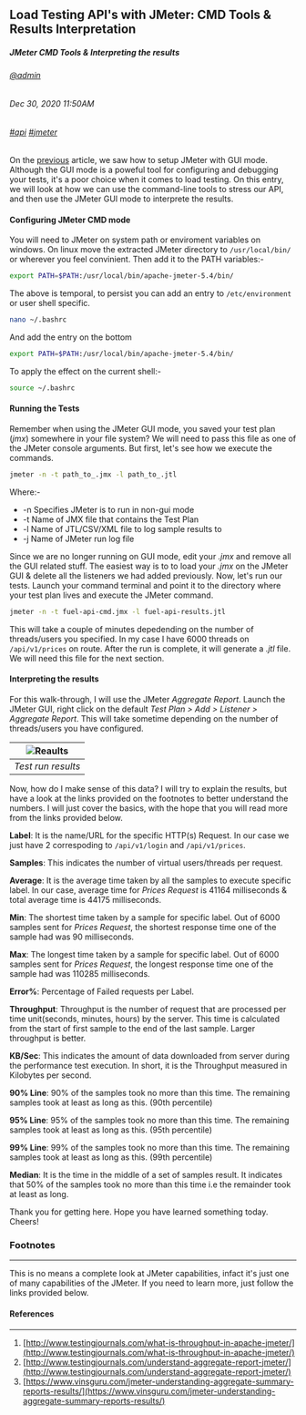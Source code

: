 ## Load Testing API's with JMeter: CMD Tools &amp; Results Interpretation
##### *JMeter CMD Tools &amp; Interpreting the results*
###### [@admin](/whoami)
###### Dec 30, 2020 11:50AM
###### [#api]() [#jmeter]()

On the [previous](/blog/load-testing-apis-jmeter-gui) article, we saw how to setup JMeter with GUI mode. Although the GUI mode is a poweful tool for configuring and debugging your tests, it's a poor choice when it comes to load testing. On this entry, we will look at how we can use the command-line tools to stress our API, and then use the JMeter GUI mode to interprete the results.

#### Configuring JMeter CMD mode

You will need to JMeter on system path or enviroment variables on windows. On linux move the extracted JMeter directory to `/usr/local/bin/` or wherever you feel convinient. Then add it to the PATH variables:-

```sh
export PATH=$PATH:/usr/local/bin/apache-jmeter-5.4/bin/
```
The above is temporal, to persist you can add an entry to `/etc/environment` or user shell specific.

```sh
nano ~/.bashrc
```
 And add the entry on the bottom
 
 ```sh
export PATH=$PATH:/usr/local/bin/apache-jmeter-5.4/bin/
```
To apply the effect on the current shell:-

```sh
source ~/.bashrc
```

#### Running the Tests

Remember when using the JMeter GUI mode, you saved your test plan (*jmx*) somewhere in your file system? We will need to pass this file as one of the JMeter console arguments. But first, let's see how we execute the commands.

 ```sh
 jmeter -n -t path_to_.jmx -l path_to_.jtl
 ```
 
Where:-
* -n  Specifies JMeter is to run in non-gui mode
* -t  Name of JMX file that contains the Test Plan
* -l  Name of JTL/CSV/XML file to log sample results to
* -j  Name of JMeter run log file

Since we are no longer running on GUI mode, edit your *.jmx* and remove all the GUI related stuff. The easiest way is to to load your *.jmx* on the JMeter GUI &amp; delete all the listeners we had added previously. Now, let's run our tests. Launch your command terminal and point it to the directory where your test plan lives and execute the JMeter command.

```sh
jmeter -n -t fuel-api-cmd.jmx -l fuel-api-results.jtl
```
This will take a couple of minutes depedending on the number of threads/users you specified. In my case I have 6000 threads on `/api/v1/prices` on route. After the run is complete, it will generate a *.jtl* file. We will need this file for the next section.

#### Interpreting the results

For this walk-through, I will use the JMeter *Aggregate Report*.
Launch the JMeter GUI, right click on the default *Test Plan > Add > Listener > Aggregate Report*. This will take sometime depending on the number of threads/users you have configured. 


| ![Reaults](/images/blog/jmeter/results.png) | 
|:--:| 
| *Test run results* |


Now, how do I make sense of this data? I will try to explain the results, but have a look at the links provided on the footnotes to better understand the numbers. I will just cover the basics, with the hope that you will read more from the links provided below.

**Label**: It is the name/URL for the specific HTTP(s) Request. In our case we just have 2 correspoding to `/api/v1/login` and `/api/v1/prices`.

**Samples**: This indicates the number of virtual users/threads per request.

**Average**: It is the average time taken by all the samples to execute specific label. In our case, average time for *Prices Request* is 41164 milliseconds & total average time is 44175 milliseconds.

**Min**: The shortest time taken by a sample for specific label. Out of 6000 samples sent for *Prices Request*, the shortest response time one of the sample had was 90 milliseconds.

**Max**: The longest time taken by a sample for specific label. Out of 6000 samples sent for *Prices Request*, the longest response time one of the sample had was 110285 milliseconds.

**Error%**: Percentage of Failed requests per Label.

**Throughput**: Throughput is the number of request that are processed per time unit(seconds, minutes, hours) by the server. This time is calculated from the start of first sample to the end of the last sample. Larger throughput is better.

**KB/Sec**: This indicates the amount of data downloaded from server during the performance test execution. In short, it is the Throughput measured in Kilobytes per second.

**90% Line**: 90% of the samples took no more than this time. The remaining samples took at least as long as this. (90th percentile)

**95% Line**: 95% of the samples took no more than this time. The remaining samples took at least as long as this. (95th percentile)

**99% Line**: 99% of the samples took no more than this time. The remaining samples took at least as long as this. (99th percentile)

**Median**: It is the time in the middle of a set of samples result. It indicates that 50% of the samples took no more than this time i.e the remainder took at least as long.

Thank you for getting here. Hope you have learned something today. Cheers!

### Footnotes
---
This is no means a complete look at JMeter capabilities, infact it's just one of many capabilities of the JMeter. If you need to learn more, just follow the links provided below.

#### References
---
1. [http://www.testingjournals.com/what-is-throughput-in-apache-jmeter/](http://www.testingjournals.com/what-is-throughput-in-apache-jmeter/)
2. [http://www.testingjournals.com/understand-aggregate-report-jmeter/](http://www.testingjournals.com/understand-aggregate-report-jmeter/)
3. [https://www.vinsguru.com/jmeter-understanding-aggregate-summary-reports-results/](https://www.vinsguru.com/jmeter-understanding-aggregate-summary-reports-results/)
 
